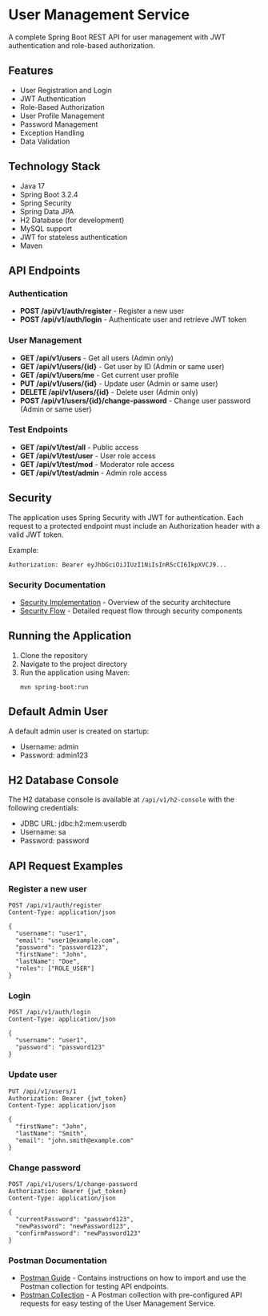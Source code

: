 # User Management Service

A complete Spring Boot REST API for user management with JWT authentication and role-based authorization.

## Features

- User Registration and Login
- JWT Authentication
- Role-Based Authorization
- User Profile Management
- Password Management
- Exception Handling
- Data Validation

## Technology Stack

- Java 17
- Spring Boot 3.2.4
- Spring Security
- Spring Data JPA
- H2 Database (for development)
- MySQL support
- JWT for stateless authentication
- Maven

## API Endpoints

### Authentication

- **POST /api/v1/auth/register** - Register a new user
- **POST /api/v1/auth/login** - Authenticate user and retrieve JWT token

### User Management

- **GET /api/v1/users** - Get all users (Admin only)
- **GET /api/v1/users/{id}** - Get user by ID (Admin or same user)
- **GET /api/v1/users/me** - Get current user profile
- **PUT /api/v1/users/{id}** - Update user (Admin or same user)
- **DELETE /api/v1/users/{id}** - Delete user (Admin only)
- **POST /api/v1/users/{id}/change-password** - Change user password (Admin or same user)

### Test Endpoints

- **GET /api/v1/test/all** - Public access
- **GET /api/v1/test/user** - User role access
- **GET /api/v1/test/mod** - Moderator role access
- **GET /api/v1/test/admin** - Admin role access

## Security

The application uses Spring Security with JWT for authentication. Each request to a protected endpoint must include an Authorization header with a valid JWT token.

Example:
```
Authorization: Bearer eyJhbGciOiJIUzI1NiIsInR5cCI6IkpXVCJ9...
```

### Security Documentation

- [Security Implementation](./docs/SECURITY.md) - Overview of the security architecture
- [Security Flow](./docs/SECURITY_FLOW.md) - Detailed request flow through security components

## Running the Application

1. Clone the repository
2. Navigate to the project directory
3. Run the application using Maven:
   ```
   mvn spring-boot:run
   ```

## Default Admin User

A default admin user is created on startup:
- Username: admin
- Password: admin123

## H2 Database Console

The H2 database console is available at `/api/v1/h2-console` with the following credentials:
- JDBC URL: jdbc:h2:mem:userdb
- Username: sa
- Password: password

## API Request Examples

### Register a new user

```http
POST /api/v1/auth/register
Content-Type: application/json

{
  "username": "user1",
  "email": "user1@example.com",
  "password": "password123",
  "firstName": "John",
  "lastName": "Doe",
  "roles": ["ROLE_USER"]
}
```

### Login

```http
POST /api/v1/auth/login
Content-Type: application/json

{
  "username": "user1",
  "password": "password123"
}
```

### Update user

```http
PUT /api/v1/users/1
Authorization: Bearer {jwt_token}
Content-Type: application/json

{
  "firstName": "John",
  "lastName": "Smith",
  "email": "john.smith@example.com"
}
```

### Change password

```http
POST /api/v1/users/1/change-password
Authorization: Bearer {jwt_token}
Content-Type: application/json

{
  "currentPassword": "password123",
  "newPassword": "newPassword123",
  "confirmPassword": "newPassword123"
}
```

### Postman Documentation

- [Postman Guide](./postman/POSTMAN_GUIDE.md) - Contains instructions on how to import and use the Postman collection for testing API endpoints.
- [Postman Collection](./postman/Clinicwave_API.postman_collection.json) - A Postman collection with pre-configured API requests for easy testing of the User Management Service.